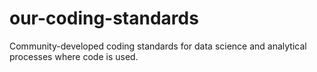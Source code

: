 # our-coding-standards
Community-developed coding standards for data science and analytical processes where code is used.
